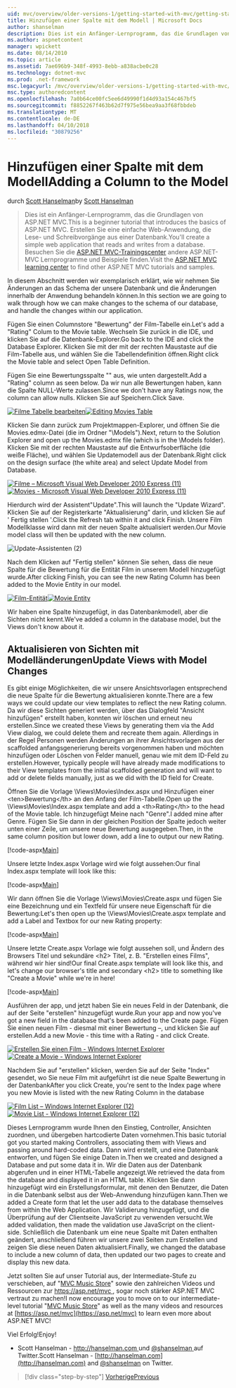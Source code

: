 ```yaml
---
uid: mvc/overview/older-versions-1/getting-started-with-mvc/getting-started-with-mvc-part8
title: Hinzufügen einer Spalte mit dem Modell | Microsoft Docs
author: shanselman
description: Dies ist ein Anfänger-Lernprogramm, das die Grundlagen von ASP.NET MVC. Erstellen Sie eine einfache Web-Anwendung, die Lese- und Schreibvorgänge aus einer Datenbank.
ms.author: aspnetcontent
manager: wpickett
ms.date: 08/14/2010
ms.topic: article
ms.assetid: 7ae696b9-348f-4993-8ebb-a838acbe0c28
ms.technology: dotnet-mvc
ms.prod: .net-framework
msc.legacyurl: /mvc/overview/older-versions-1/getting-started-with-mvc/getting-started-with-mvc-part8
msc.type: authoredcontent
ms.openlocfilehash: 7a0b64ce00fc5ee6d49990f1d4d93a154c467bf5
ms.sourcegitcommit: f8852267f463b62d7f975e56bea9aa3f68fbbdeb
ms.translationtype: MT
ms.contentlocale: de-DE
ms.lasthandoff: 04/10/2018
ms.locfileid: "30879256"
---
```

<a name="adding-a-column-to-the-model"></a><span data-ttu-id="1e415-104">Hinzufügen einer Spalte mit dem Modell</span><span class="sxs-lookup"><span data-stu-id="1e415-104">Adding a Column to the Model</span></span>
====================
<span data-ttu-id="1e415-105">durch [Scott Hanselman](https://github.com/shanselman)</span><span class="sxs-lookup"><span data-stu-id="1e415-105">by [Scott Hanselman](https://github.com/shanselman)</span></span>

> <span data-ttu-id="1e415-106">Dies ist ein Anfänger-Lernprogramm, das die Grundlagen von ASP.NET MVC.</span><span class="sxs-lookup"><span data-stu-id="1e415-106">This is a beginner tutorial that introduces the basics of ASP.NET MVC.</span></span> <span data-ttu-id="1e415-107">Erstellen Sie eine einfache Web-Anwendung, die Lese- und Schreibvorgänge aus einer Datenbank.</span><span class="sxs-lookup"><span data-stu-id="1e415-107">You'll create a simple web application that reads and writes from a database.</span></span> <span data-ttu-id="1e415-108">Besuchen Sie die [ASP.NET MVC-Trainingscenter](../../../index.md) andere ASP.NET-MVC Lernprogramme und Beispiele finden.</span><span class="sxs-lookup"><span data-stu-id="1e415-108">Visit the [ASP.NET MVC learning center](../../../index.md) to find other ASP.NET MVC tutorials and samples.</span></span>


<span data-ttu-id="1e415-109">In diesem Abschnitt werden wir exemplarisch erklärt, wie wir nehmen Sie Änderungen an das Schema der unsere Datenbank und die Änderungen innerhalb der Anwendung behandeln können.</span><span class="sxs-lookup"><span data-stu-id="1e415-109">In this section we are going to walk through how we can make changes to the schema of our database, and handle the changes within our application.</span></span>

<span data-ttu-id="1e415-110">Fügen Sie einen Columnstore "Bewertung" der Film-Tabelle ein.</span><span class="sxs-lookup"><span data-stu-id="1e415-110">Let's add a "Rating" Colum to the Movie table.</span></span> <span data-ttu-id="1e415-111">Wechseln Sie zurück in die IDE, und klicken Sie auf die Datenbank-Explorer.</span><span class="sxs-lookup"><span data-stu-id="1e415-111">Go back to the IDE and click the Database Explorer.</span></span> <span data-ttu-id="1e415-112">Klicken Sie mit der mit der rechten Maustaste auf die Film-Tabelle aus, und wählen Sie die Tabellendefinition öffnen.</span><span class="sxs-lookup"><span data-stu-id="1e415-112">Right click the Movie table and select Open Table Definition.</span></span>

<span data-ttu-id="1e415-113">Fügen Sie eine Bewertungsspalte "" aus, wie unten dargestellt.</span><span class="sxs-lookup"><span data-stu-id="1e415-113">Add a "Rating" column as seen below.</span></span> <span data-ttu-id="1e415-114">Da wir nun alle Bewertungen haben, kann die Spalte NULL-Werte zulassen.</span><span class="sxs-lookup"><span data-stu-id="1e415-114">Since we don't have any Ratings now, the column can allow nulls.</span></span> <span data-ttu-id="1e415-115">Klicken Sie auf Speichern.</span><span class="sxs-lookup"><span data-stu-id="1e415-115">Click Save.</span></span>

<span data-ttu-id="1e415-116">[![Filme Tabelle bearbeiten](getting-started-with-mvc-part8/_static/image2.png)](getting-started-with-mvc-part8/_static/image1.png)</span><span class="sxs-lookup"><span data-stu-id="1e415-116">[![Editing Movies Table](getting-started-with-mvc-part8/_static/image2.png)](getting-started-with-mvc-part8/_static/image1.png)</span></span>

<span data-ttu-id="1e415-117">Klicken Sie dann zurück zum Projektmappen-Explorer, und öffnen Sie die Movies.edmx-Datei (die im Ordner "\Models").</span><span class="sxs-lookup"><span data-stu-id="1e415-117">Next, return to the Solution Explorer and open up the Movies.edmx file (which is in the \Models folder).</span></span> <span data-ttu-id="1e415-118">Klicken Sie mit der rechten Maustaste auf die Entwurfsoberfläche (die weiße Fläche), und wählen Sie Updatemodell aus der Datenbank.</span><span class="sxs-lookup"><span data-stu-id="1e415-118">Right click on the design surface (the white area) and select Update Model from Database.</span></span>

<span data-ttu-id="1e415-119">[![Filme – Microsoft Visual Web Developer 2010 Express (11)](getting-started-with-mvc-part8/_static/image4.png)](getting-started-with-mvc-part8/_static/image3.png)</span><span class="sxs-lookup"><span data-stu-id="1e415-119">[![Movies - Microsoft Visual Web Developer 2010 Express (11)](getting-started-with-mvc-part8/_static/image4.png)](getting-started-with-mvc-part8/_static/image3.png)</span></span>

<span data-ttu-id="1e415-120">Hierdurch wird der Assistent"Update".</span><span class="sxs-lookup"><span data-stu-id="1e415-120">This will launch the "Update Wizard".</span></span> <span data-ttu-id="1e415-121">Klicken Sie auf der Registerkarte "Aktualisierung" darin, und klicken Sie auf ' Fertig stellen '.</span><span class="sxs-lookup"><span data-stu-id="1e415-121">Click the Refresh tab within it and click Finish.</span></span> <span data-ttu-id="1e415-122">Unsere Film Modellklasse wird dann mit der neuen Spalte aktualisiert werden.</span><span class="sxs-lookup"><span data-stu-id="1e415-122">Our Movie model class will then be updated with the new column.</span></span>

![Update-Assistenten (2)](getting-started-with-mvc-part8/_static/image5.png)

<span data-ttu-id="1e415-124">Nach dem Klicken auf "Fertig stellen" können Sie sehen, dass die neue Spalte für die Bewertung für die Entität Film in unserem Modell hinzugefügt wurde.</span><span class="sxs-lookup"><span data-stu-id="1e415-124">After clicking Finish, you can see the new Rating Column has been added to the Movie Entity in our model.</span></span>

<span data-ttu-id="1e415-125">[![Film-Entität](getting-started-with-mvc-part8/_static/image7.png)](getting-started-with-mvc-part8/_static/image6.png)</span><span class="sxs-lookup"><span data-stu-id="1e415-125">[![Movie Entity](getting-started-with-mvc-part8/_static/image7.png)](getting-started-with-mvc-part8/_static/image6.png)</span></span>

<span data-ttu-id="1e415-126">Wir haben eine Spalte hinzugefügt, in das Datenbankmodell, aber die Sichten nicht kennt.</span><span class="sxs-lookup"><span data-stu-id="1e415-126">We've added a column in the database model, but the Views don't know about it.</span></span>

## <a name="update-views-with-model-changes"></a><span data-ttu-id="1e415-127">Aktualisieren von Sichten mit Modelländerungen</span><span class="sxs-lookup"><span data-stu-id="1e415-127">Update Views with Model Changes</span></span>

<span data-ttu-id="1e415-128">Es gibt einige Möglichkeiten, die wir unsere Ansichtsvorlagen entsprechend die neue Spalte für die Bewertung aktualisieren konnte.</span><span class="sxs-lookup"><span data-stu-id="1e415-128">There are a few ways we could update our view templates to reflect the new Rating column.</span></span> <span data-ttu-id="1e415-129">Da wir diese Sichten generiert werden, über das Dialogfeld "Ansicht hinzufügen" erstellt haben, konnten wir löschen und erneut neu erstellen.</span><span class="sxs-lookup"><span data-stu-id="1e415-129">Since we created these Views by generating them via the Add View dialog, we could delete them and recreate them again.</span></span> <span data-ttu-id="1e415-130">Allerdings in der Regel Personen werden Änderungen an ihrer Ansichtsvorlagen aus der scaffolded anfangsgenerierung bereits vorgenommen haben und möchten hinzufügen oder Löschen von Felder manuell, genau wie mit dem ID-Feld zu erstellen.</span><span class="sxs-lookup"><span data-stu-id="1e415-130">However, typically people will have already made modifications to their View templates from the initial scaffolded generation and will want to add or delete fields manually, just as we did with the ID field for Create.</span></span>

<span data-ttu-id="1e415-131">Öffnen Sie die Vorlage \Views\Movies\Index.aspx und Hinzufügen einer &lt;ten&gt;Bewertung&lt;/th&gt; an den Anfang der Film-Tabelle.</span><span class="sxs-lookup"><span data-stu-id="1e415-131">Open up the \Views\Movies\Index.aspx template and add a &lt;th&gt;Rating&lt;/th&gt; to the head of the Movie table.</span></span> <span data-ttu-id="1e415-132">Ich hinzugefügt Meine nach "Genre".</span><span class="sxs-lookup"><span data-stu-id="1e415-132">I added mine after Genre.</span></span> <span data-ttu-id="1e415-133">Fügen Sie Sie dann in der gleichen Position der Spalte jedoch weiter unten einer Zeile, um unsere neue Bewertung ausgegeben.</span><span class="sxs-lookup"><span data-stu-id="1e415-133">Then, in the same column position but lower down, add a line to output our new Rating.</span></span>

[!code-aspx[Main](getting-started-with-mvc-part8/samples/sample1.aspx)]

<span data-ttu-id="1e415-134">Unsere letzte Index.aspx Vorlage wird wie folgt aussehen:</span><span class="sxs-lookup"><span data-stu-id="1e415-134">Our final Index.aspx template will look like this:</span></span>

[!code-aspx[Main](getting-started-with-mvc-part8/samples/sample2.aspx)]

<span data-ttu-id="1e415-135">Wir dann öffnen Sie die Vorlage \Views\Movies\Create.aspx und fügen Sie eine Bezeichnung und ein Textfeld für unsere neue Eigenschaft für die Bewertung:</span><span class="sxs-lookup"><span data-stu-id="1e415-135">Let's then open up the \Views\Movies\Create.aspx template and add a Label and Textbox for our new Rating property:</span></span>

[!code-aspx[Main](getting-started-with-mvc-part8/samples/sample3.aspx)]

<span data-ttu-id="1e415-136">Unsere letzte Create.aspx Vorlage wie folgt aussehen soll, und Ändern des Browsers Titel und sekundäre &lt;h2&gt; Titel, z. B. "Erstellen eines Films", während wir hier sind!</span><span class="sxs-lookup"><span data-stu-id="1e415-136">Our final Create.aspx template will look like this, and let's change our browser's title and secondary &lt;h2&gt; title to something like "Create a Movie" while we're in here!</span></span>

[!code-aspx[Main](getting-started-with-mvc-part8/samples/sample4.aspx)]

<span data-ttu-id="1e415-137">Ausführen der app, und jetzt haben Sie ein neues Feld in der Datenbank, die auf der Seite "erstellen" hinzugefügt wurde.</span><span class="sxs-lookup"><span data-stu-id="1e415-137">Run your app and now you've got a new field in the database that's been added to the Create page.</span></span> <span data-ttu-id="1e415-138">Fügen Sie einen neuen Film - diesmal mit einer Bewertung –, und klicken Sie auf erstellen.</span><span class="sxs-lookup"><span data-stu-id="1e415-138">Add a new Movie - this time with a Rating - and click Create.</span></span>

<span data-ttu-id="1e415-139">[![Erstellen Sie einen Film - Windows Internet Explorer](getting-started-with-mvc-part8/_static/image9.png)](getting-started-with-mvc-part8/_static/image8.png)</span><span class="sxs-lookup"><span data-stu-id="1e415-139">[![Create a Movie - Windows Internet Explorer](getting-started-with-mvc-part8/_static/image9.png)](getting-started-with-mvc-part8/_static/image8.png)</span></span>

<span data-ttu-id="1e415-140">Nachdem Sie auf "erstellen" klicken, werden Sie auf der Seite "Index" gesendet, wo Sie neue Film mit aufgeführt ist die neue Spalte Bewertung in der Datenbank</span><span class="sxs-lookup"><span data-stu-id="1e415-140">After you click Create, you're sent to the Index page where you new Movie is listed with the new Rating Column in the database</span></span>

<span data-ttu-id="1e415-141">[![Film List – Windows Internet Explorer (12)](getting-started-with-mvc-part8/_static/image11.png)](getting-started-with-mvc-part8/_static/image10.png)</span><span class="sxs-lookup"><span data-stu-id="1e415-141">[![Movie List - Windows Internet Explorer (12)](getting-started-with-mvc-part8/_static/image11.png)](getting-started-with-mvc-part8/_static/image10.png)</span></span>

<span data-ttu-id="1e415-142">Dieses Lernprogramm wurde Ihnen den Einstieg, Controller, Ansichten zuordnen, und übergeben hartcodierte Daten vornehmen.</span><span class="sxs-lookup"><span data-stu-id="1e415-142">This basic tutorial got you started making Controllers, associating them with Views and passing around hard-coded data.</span></span> <span data-ttu-id="1e415-143">Dann wird erstellt, und eine Datenbank entworfen, und fügen Sie einige Daten in.</span><span class="sxs-lookup"><span data-stu-id="1e415-143">Then we created and designed a Database and put some data it in.</span></span> <span data-ttu-id="1e415-144">Wir die Daten aus der Datenbank abgerufen und in einer HTML-Tabelle angezeigt.</span><span class="sxs-lookup"><span data-stu-id="1e415-144">We retrieved the data from the database and displayed it in an HTML table.</span></span> <span data-ttu-id="1e415-145">Klicken Sie dann hinzugefügt wird ein Erstellungsformular, mit denen den Benutzer, die Daten in die Datenbank selbst aus der Web-Anwendung hinzufügen kann.</span><span class="sxs-lookup"><span data-stu-id="1e415-145">Then we added a Create form that let the user add data to the database themselves from within the Web Application.</span></span> <span data-ttu-id="1e415-146">Wir Validierung hinzugefügt, und die Überprüfung auf der Clientseite JavaScript zu verwenden versucht.</span><span class="sxs-lookup"><span data-stu-id="1e415-146">We added validation, then made the validation use JavaScript on the client-side.</span></span> <span data-ttu-id="1e415-147">Schließlich die Datenbank um eine neue Spalte mit Daten enthalten geändert, anschließend führen wir unsere zwei Seiten zum Erstellen und zeigen Sie diese neuen Daten aktualisiert.</span><span class="sxs-lookup"><span data-stu-id="1e415-147">Finally, we changed the database to include a new column of data, then updated our two pages to create and display this new data.</span></span>

<span data-ttu-id="1e415-148">Jetzt sollten Sie auf unser Tutorial aus, der Intermediate-Stufe zu verschieben, auf "[MVC Music Store](../../older-versions/mvc-music-store/mvc-music-store-part-1.md)" sowie den zahlreichen Videos und Ressourcen zur [ https://asp.net/mvc ](https://asp.net/mvc) , sogar noch stärker ASP.NET MVC vertraut zu machen!</span><span class="sxs-lookup"><span data-stu-id="1e415-148">I now encourage you to move on to our intermediate-level tutorial "[MVC Music Store](../../older-versions/mvc-music-store/mvc-music-store-part-1.md)" as well as the many videos and resources at [https://asp.net/mvc](https://asp.net/mvc) to learn even more about ASP.NET MVC!</span></span>

<span data-ttu-id="1e415-149">Viel Erfolg!</span><span class="sxs-lookup"><span data-stu-id="1e415-149">Enjoy!</span></span>

- <span data-ttu-id="1e415-150">Scott Hanselman - [ http://hanselman.com ](http://hanselman.com) und [ @shanselman ](http://twitter.com/shanselman) auf Twitter.</span><span class="sxs-lookup"><span data-stu-id="1e415-150">Scott Hanselman - [http://hanselman.com](http://hanselman.com) and [@shanselman](http://twitter.com/shanselman) on Twitter.</span></span>

> [!div class="step-by-step"]
> [<span data-ttu-id="1e415-151">Vorherige</span><span class="sxs-lookup"><span data-stu-id="1e415-151">Previous</span></span>](getting-started-with-mvc-part7.md)
